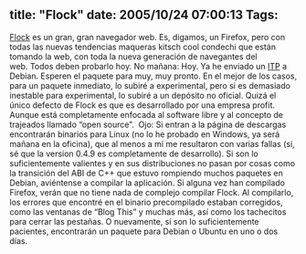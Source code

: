 title: "Flock"
date: 2005/10/24 07:00:13
Tags: 
---
<a href="http://www.flock.com" target="_blank">Flock</a>  es un gran, gran navegador web. Es, digamos, un Firefox, pero con todas las nuevas tendencias maqueras kitsch cool condechi que están tomando la web, con toda la nueva generación de navegantes del web. Todos deben probarlo hoy. No mañana: Hoy. Ya he enviado un <a href="http://bugs.debian.org/cgi-bin/bugreport.cgi?bug=335459" target="_blank">ITP</a>  a Debian. Esperen el paquete para muy, muy pronto. En el mejor de los casos, para un paquete inmediato, lo subiré a experimental, pero si es demasiado inestable para experimental, lo subiré a un depósito no oficial. Quizá el único defecto de Flock es que es desarrollado por una empresa profit. Aunque está completamente enfocada al software libre y al concepto de trajeados llamado &#8220;open source&#8221;.  Ojo: Si entran a la página de descargas encontrarán binarios para Linux (no lo he probado en Windows, ya será mañana en la oficina), que al menos a mí me resultaron con varias fallas (sí, sé que la version 0.4.9 es completamente de desarrollo). Si son lo suficientemente valientes y en sus distribuciones no pasan por cosas como la transición del ABI de C++ que estuvo rompiendo muchos paquetes en Debian, aviéntense a compilar la aplicación. Si alguna vez han compilado Firefox, verán que no tiene nada de complejo compilar Flock. Al compilarlo, los errores que encontré en el binario precompilado estaban corregidos, como las ventanas de &#8220;Blog This&#8221; y muchas más, así como los tachecitos para cerrar las pestañas. O nuevamente, si son lo suficientemente pacientes, encontrarán un paquete para Debian o Ubuntu en uno o dos días. <br/><br/>
